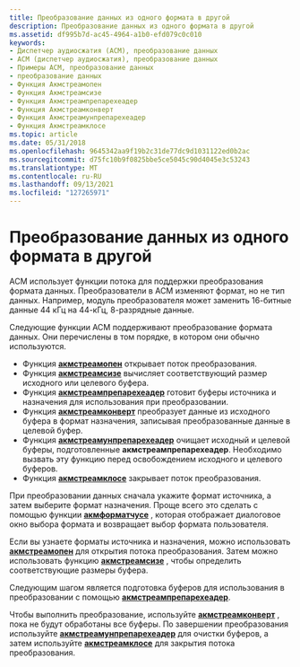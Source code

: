 ```yaml
---
title: Преобразование данных из одного формата в другой
description: Преобразование данных из одного формата в другой
ms.assetid: df995b7d-ac45-4964-a1b0-efd079c0c010
keywords:
- Диспетчер аудиосжатия (ACM), преобразование данных
- ACM (диспетчер аудиосжатия), преобразование данных
- Примеры ACM, преобразование данных
- преобразование данных
- Функция Акмстреамопен
- Функция Акмстреамсизе
- Функция Акмстреампрепарехеадер
- Функция Акмстреамконверт
- Функция Акмстреамунпрепарехеадер
- Функция Акмстреамклосе
ms.topic: article
ms.date: 05/31/2018
ms.openlocfilehash: 9645342aa9f19b2c31de77dc9d1031122ed0b2ac
ms.sourcegitcommit: d75fc10b9f0825bbe5ce5045c90d4045e3c53243
ms.translationtype: MT
ms.contentlocale: ru-RU
ms.lasthandoff: 09/13/2021
ms.locfileid: "127265971"
---
```

# <a name="converting-data-from-one-format-to-another"></a>Преобразование данных из одного формата в другой

ACM использует функции потока для поддержки преобразования формата данных. Преобразователи в ACM изменяют формат, но не тип данных. Например, модуль преобразователя может заменить 16-битные данные 44 кГц на 44-кГц, 8-разрядные данные.

Следующие функции ACM поддерживают преобразование формата данных. Они перечислены в том порядке, в котором они обычно используются.

-   Функция [**акмстреамопен**](/windows/desktop/api/Msacm/nf-msacm-acmstreamopen) открывает поток преобразования.
-   Функция [**акмстреамсизе**](/windows/desktop/api/Msacm/nf-msacm-acmstreamsize) вычисляет соответствующий размер исходного или целевого буфера.
-   Функция [**акмстреампрепарехеадер**](/windows/desktop/api/Msacm/nf-msacm-acmstreamprepareheader) готовит буферы источника и назначения для использования при преобразовании.
-   Функция [**акмстреамконверт**](/windows/desktop/api/Msacm/nf-msacm-acmstreamconvert) преобразует данные из исходного буфера в формат назначения, записывая преобразованные данные в целевой буфер.
-   Функция [**акмстреамунпрепарехеадер**](/windows/desktop/api/Msacm/nf-msacm-acmstreamunprepareheader) очищает исходный и целевой буферы, подготовленные **акмстреампрепарехеадер**. Необходимо вызвать эту функцию перед освобождением исходного и целевого буферов.
-   Функция [**акмстреамклосе**](/windows/desktop/api/Msacm/nf-msacm-acmstreamclose) закрывает поток преобразования.

При преобразовании данных сначала укажите формат источника, а затем выберите формат назначения. Проще всего это сделать с помощью функции [**акмформатчусе**](/windows/desktop/api/Msacm/nf-msacm-acmformatchoose) , которая отображает диалоговое окно выбора формата и возвращает выбор формата пользователя.

Если вы узнаете форматы источника и назначения, можно использовать [**акмстреамопен**](/windows/desktop/api/Msacm/nf-msacm-acmstreamopen) для открытия потока преобразования. Затем можно использовать функцию [**акмстреамсизе**](/windows/desktop/api/Msacm/nf-msacm-acmstreamsize) , чтобы определить соответствующие размеры буфера.

Следующим шагом является подготовка буферов для использования в преобразовании с помощью [**акмстреампрепарехеадер**](/windows/desktop/api/Msacm/nf-msacm-acmstreamprepareheader).

Чтобы выполнить преобразование, используйте [**акмстреамконверт**](/windows/desktop/api/Msacm/nf-msacm-acmstreamconvert) , пока не будут обработаны все буферы. По завершении преобразования используйте [**акмстреамунпрепарехеадер**](/windows/desktop/api/Msacm/nf-msacm-acmstreamunprepareheader) для очистки буферов, а затем используйте [**акмстреамклосе**](/windows/desktop/api/Msacm/nf-msacm-acmstreamclose) для закрытия потока преобразования.

 

 




